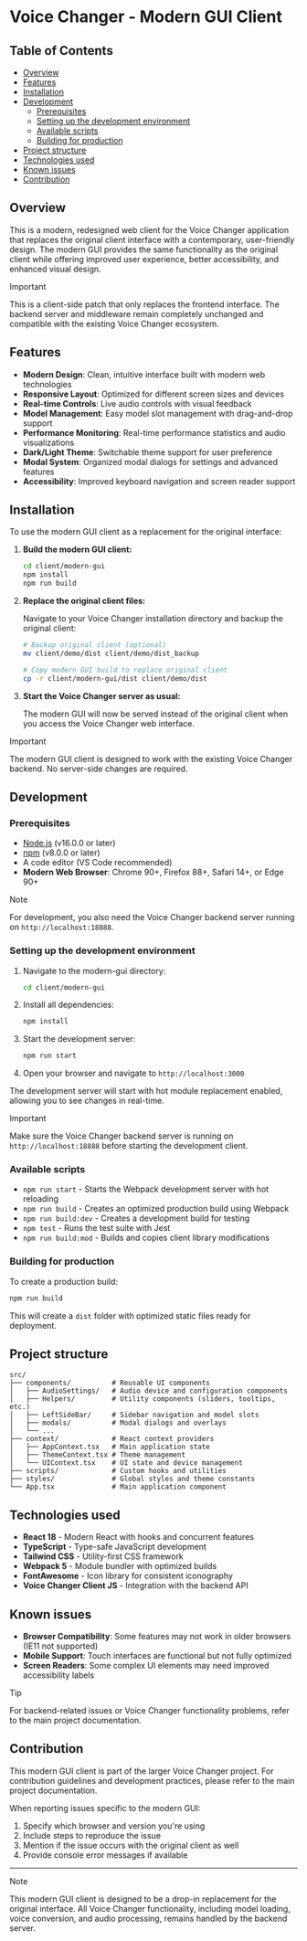 # Voice Changer - Modern GUI Client

## Table of Contents

- [Overview](#overview)
- [Features](#features)
- [Installation](#installation)
- [Development](#development)
  - [Prerequisites](#prerequisites)
  - [Setting up the development environment](#setting-up-the-development-environment)
  - [Available scripts](#available-scripts)
  - [Building for production](#building-for-production)
- [Project structure](#project-structure)
- [Technologies used](#technologies-used)
- [Known issues](#known-issues)
- [Contribution](#contribution)

## Overview

This is a modern, redesigned web client for the Voice Changer application that replaces the original client interface with a contemporary, user-friendly design. The modern GUI provides the same functionality as the original client while offering improved user experience, better accessibility, and enhanced visual design.

> [!IMPORTANT]
> This is a client-side patch that only replaces the frontend interface. The backend server and middleware remain completely unchanged and compatible with the existing Voice Changer ecosystem.

## Features

- **Modern Design**: Clean, intuitive interface built with modern web technologies
- **Responsive Layout**: Optimized for different screen sizes and devices
- **Real-time Controls**: Live audio controls with visual feedback
- **Model Management**: Easy model slot management with drag-and-drop support
- **Performance Monitoring**: Real-time performance statistics and audio visualizations
- **Dark/Light Theme**: Switchable theme support for user preference
- **Modal System**: Organized modal dialogs for settings and advanced features
- **Accessibility**: Improved keyboard navigation and screen reader support

## Installation

To use the modern GUI client as a replacement for the original interface:

1. **Build the modern GUI client:**
   ```bash
   cd client/modern-gui
   npm install
   npm run build
   ```

2. **Replace the original client files:**
   
   Navigate to your Voice Changer installation directory and backup the original client:
   ```bash
   # Backup original client (optional)
   mv client/demo/dist client/demo/dist_backup
   
   # Copy modern GUI build to replace original client
   cp -r client/modern-gui/dist client/demo/dist
   ```

3. **Start the Voice Changer server as usual:**
   
   The modern GUI will now be served instead of the original client when you access the Voice Changer web interface.

> [!IMPORTANT]
> The modern GUI client is designed to work with the existing Voice Changer backend. No server-side changes are required.

## Development

### Prerequisites

- [Node.js](https://nodejs.org/) (v16.0.0 or later)
- [npm](https://www.npmjs.com/) (v8.0.0 or later)
- A code editor (VS Code recommended)
- **Modern Web Browser**: Chrome 90+, Firefox 88+, Safari 14+, or Edge 90+

> [!NOTE]
> For development, you also need the Voice Changer backend server running on `http://localhost:18888`.

### Setting up the development environment

1. Navigate to the modern-gui directory:
   ```bash
   cd client/modern-gui
   ```

2. Install all dependencies:
   ```bash
   npm install
   ```

3. Start the development server:
   ```bash
   npm run start
   ```

4. Open your browser and navigate to `http://localhost:3000`

The development server will start with hot module replacement enabled, allowing you to see changes in real-time.

> [!IMPORTANT]
> Make sure the Voice Changer backend server is running on `http://localhost:18888` before starting the development client.

### Available scripts

- `npm run start` - Starts the Webpack development server with hot reloading
- `npm run build` - Creates an optimized production build using Webpack
- `npm run build:dev` - Creates a development build for testing
- `npm test` - Runs the test suite with Jest
- `npm run build:mod` - Builds and copies client library modifications

### Building for production

To create a production build:

```bash
npm run build
```

This will create a `dist` folder with optimized static files ready for deployment.

## Project structure

```
src/
├── components/          # Reusable UI components
│   ├── AudioSettings/   # Audio device and configuration components
│   ├── Helpers/         # Utility components (sliders, tooltips, etc.)
│   ├── LeftSideBar/     # Sidebar navigation and model slots
│   ├── modals/          # Modal dialogs and overlays
│   └── ...
├── context/             # React context providers
│   ├── AppContext.tsx   # Main application state
│   ├── ThemeContext.tsx # Theme management
│   └── UIContext.tsx    # UI state and device management
├── scripts/             # Custom hooks and utilities
├── styles/              # Global styles and theme constants
└── App.tsx              # Main application component
```

## Technologies used

- **React 18** - Modern React with hooks and concurrent features
- **TypeScript** - Type-safe JavaScript development
- **Tailwind CSS** - Utility-first CSS framework
- **Webpack 5** - Module bundler with optimized builds
- **FontAwesome** - Icon library for consistent iconography
- **Voice Changer Client JS** - Integration with the backend API

## Known issues

- **Browser Compatibility**: Some features may not work in older browsers (IE11 not supported)
- **Mobile Support**: Touch interfaces are functional but not fully optimized
- **Screen Readers**: Some complex UI elements may need improved accessibility labels

> [!TIP]
> For backend-related issues or Voice Changer functionality problems, refer to the main project documentation.

## Contribution

This modern GUI client is part of the larger Voice Changer project. For contribution guidelines and development practices, please refer to the main project documentation.

When reporting issues specific to the modern GUI:

1. Specify which browser and version you're using
2. Include steps to reproduce the issue
3. Mention if the issue occurs with the original client as well
4. Provide console error messages if available

---

> [!NOTE]
> This modern GUI client is designed to be a drop-in replacement for the original interface. All Voice Changer functionality, including model loading, voice conversion, and audio processing, remains handled by the backend server.